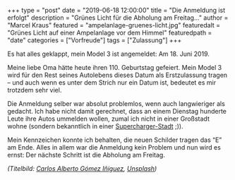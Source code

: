 +++
type = "post"
date = "2019-06-18 12:00:00"
title = "Die Anmeldung ist erfolgt"
description = "Grünes Licht für die Abholung am Freitag…"
author = "Marcel Kraus"
featured = "ampelanlage-gruenes-licht.jpg"
featuredalt = "Grünes Licht auf einer Ampelanlage vor dem Himmel"
featuredpath = "date"
categories = ["Vorfreude"]
tags = ["Zulassung"]
+++

Es hat alles geklappt, mein Model 3 ist angemeldet: Am 18. Juni 2019.

Meine liebe Oma hätte heute ihren 110. Geburtstag gefeiert. Mein Model 3 wird für den Rest seines Autolebens dieses Datum als Erstzulassung tragen – und auch wenn es unter dem Strich nur ein Datum ist, bedeutet es mir trotzdem sehr viel.

Die Anmeldung selber war absolut problemlos, wenn auch langwieriger als gedacht. Ich habe nicht damit gerechnet, dass an einem Dienstag hunderte Leute ihre Autos ummelden wollen, zumal ich nicht in einer Großstadt wohne (sondern bekanntlich in einer [Supercharger-Stadt](/ueber-mich/) ;)).

Mein Kennzeichen konnte ich behalten, die neuen Schilder tragen das “E” am Ende. Alles in allem war die Anmeldung kein Problem und nun wird es ernst: Der nächste Schritt ist die Abholung am Freitag.

*(Titelbild: [Carlos Alberto Gómez Iñiguez](https://unsplash.com/@iniguez?utm_source=unsplash&utm_medium=referral&utm_content=creditCopyText), [Unsplash](https://unsplash.com/search/photos/tesla?utm_source=unsplash&utm_medium=referral&utm_content=creditCopyText))*
